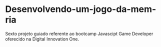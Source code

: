 # Desenvolvendo-um-jogo-da-mem-ria
Sexto projeto guiado referente ao bootcamp Javascipt Game Developer oferecido na Digital Innovation One. 
